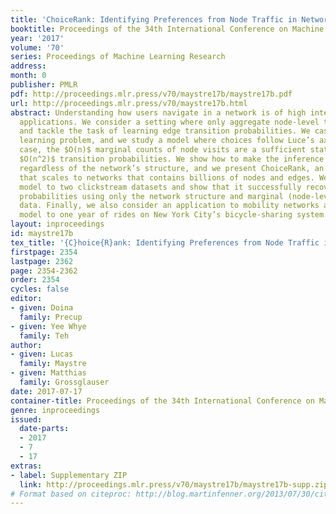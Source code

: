 ```yaml
---
title: 'ChoiceRank: Identifying Preferences from Node Traffic in Networks'
booktitle: Proceedings of the 34th International Conference on Machine Learning
year: '2017'
volume: '70'
series: Proceedings of Machine Learning Research
address: 
month: 0
publisher: PMLR
pdf: http://proceedings.mlr.press/v70/maystre17b/maystre17b.pdf
url: http://proceedings.mlr.press/v70/maystre17b.html
abstract: Understanding how users navigate in a network is of high interest in many
  applications. We consider a setting where only aggregate node-level traffic is observed
  and tackle the task of learning edge transition probabilities. We cast it as a preference
  learning problem, and we study a model where choices follow Luce’s axiom. In this
  case, the $O(n)$ marginal counts of node visits are a sufficient statistic for the
  $O(n^2)$ transition probabilities. We show how to make the inference problem well-posed
  regardless of the network’s structure, and we present ChoiceRank, an iterative algorithm
  that scales to networks that contains billions of nodes and edges. We apply the
  model to two clickstream datasets and show that it successfully recovers the transition
  probabilities using only the network structure and marginal (node-level) traffic
  data. Finally, we also consider an application to mobility networks and apply the
  model to one year of rides on New York City’s bicycle-sharing system.
layout: inproceedings
id: maystre17b
tex_title: '{C}hoice{R}ank: Identifying Preferences from Node Traffic in Networks'
firstpage: 2354
lastpage: 2362
page: 2354-2362
order: 2354
cycles: false
editor:
- given: Doina
  family: Precup
- given: Yee Whye
  family: Teh
author:
- given: Lucas
  family: Maystre
- given: Matthias
  family: Grossglauser
date: 2017-07-17
container-title: Proceedings of the 34th International Conference on Machine Learning
genre: inproceedings
issued:
  date-parts:
  - 2017
  - 7
  - 17
extras:
- label: Supplementary ZIP
  link: http://proceedings.mlr.press/v70/maystre17b/maystre17b-supp.zip
# Format based on citeproc: http://blog.martinfenner.org/2013/07/30/citeproc-yaml-for-bibliographies/
---
```

